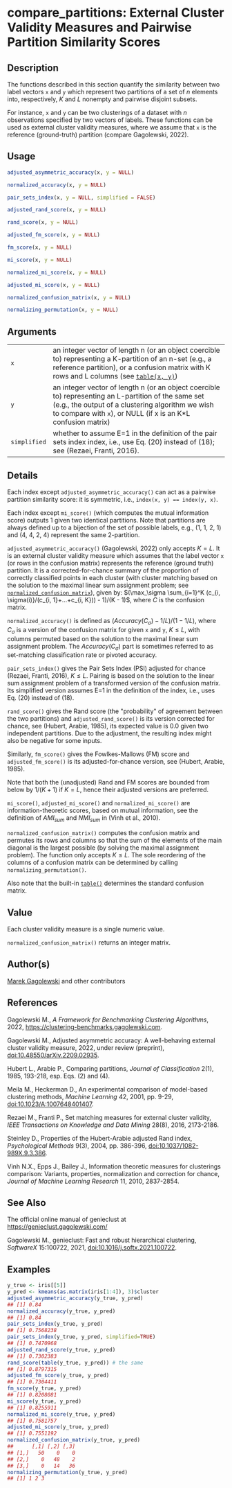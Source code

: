 # compare_partitions: External Cluster Validity Measures and Pairwise Partition Similarity Scores

## Description

The functions described in this section quantify the similarity between two label vectors `x` and `y` which represent two partitions of a set of $n$ elements into, respectively, $K$ and $L$ nonempty and pairwise disjoint subsets.

For instance, `x` and `y` can be two clusterings of a dataset with $n$ observations specified by two vectors of labels. These functions can be used as external cluster validity measures, where we assume that `x` is the reference (ground-truth) partition (compare Gagolewski, 2022).

## Usage

``` r
adjusted_asymmetric_accuracy(x, y = NULL)

normalized_accuracy(x, y = NULL)

pair_sets_index(x, y = NULL, simplified = FALSE)

adjusted_rand_score(x, y = NULL)

rand_score(x, y = NULL)

adjusted_fm_score(x, y = NULL)

fm_score(x, y = NULL)

mi_score(x, y = NULL)

normalized_mi_score(x, y = NULL)

adjusted_mi_score(x, y = NULL)

normalized_confusion_matrix(x, y = NULL)

normalizing_permutation(x, y = NULL)
```

## Arguments

|              |                                                                                                                                                                                                                                                                           |
|--------------|---------------------------------------------------------------------------------------------------------------------------------------------------------------------------------------------------------------------------------------------------------------------------|
| `x`          | an integer vector of length n (or an object coercible to) representing a K-partition of an n-set (e.g., a reference partition), or a confusion matrix with K rows and L columns (see [`table(x, y)`](https://stat.ethz.ch/R-manual/R-devel/library/base/html/table.html)) |
| `y`          | an integer vector of length n (or an object coercible to) representing an L-partition of the same set (e.g., the output of a clustering algorithm we wish to compare with `x`), or NULL (if x is an K\*L confusion matrix)                                                |
| `simplified` | whether to assume E=1 in the definition of the pair sets index index, i.e., use Eq. (20) instead of (18); see (Rezaei, Franti, 2016).                                                                                                                                     |

## Details

Each index except `adjusted_asymmetric_accuracy()` can act as a pairwise partition similarity score: it is symmetric, i.e., `index(x, y) == index(y, x)`.

Each index except `mi_score()` (which computes the mutual information score) outputs 1 given two identical partitions. Note that partitions are always defined up to a bijection of the set of possible labels, e.g., (1, 1, 2, 1) and (4, 4, 2, 4) represent the same 2-partition.

`adjusted_asymmetric_accuracy()` (Gagolewski, 2022) only accepts $K = L$. It is an external cluster validity measure which assumes that the label vector `x` (or rows in the confusion matrix) represents the reference (ground truth) partition. It is a corrected-for-chance summary of the proportion of correctly classified points in each cluster (with cluster matching based on the solution to the maximal linear sum assignment problem; see [`normalized_confusion_matrix`](compare_partitions.md)), given by: $(\max_\sigma \sum_{i=1}^K (c_{i, \sigma(i)}/(c_{i, 1}+...+c_{i, K})) - 1)/(K - 1)$, where $C$ is the confusion matrix.

`normalized_accuracy()` is defined as $(Accuracy(C_\sigma)-1/L)/(1-1/L)$, where $C_\sigma$ is a version of the confusion matrix for given `x` and `y`, $K \leq L$, with columns permuted based on the solution to the maximal linear sum assignment problem. The $Accuracy(C_\sigma)$ part is sometimes referred to as set-matching classification rate or pivoted accuracy.

`pair_sets_index()` gives the Pair Sets Index (PSI) adjusted for chance (Rezaei, Franti, 2016), $K \leq L$. Pairing is based on the solution to the linear sum assignment problem of a transformed version of the confusion matrix. Its simplified version assumes E=1 in the definition of the index, i.e., uses Eq. (20) instead of (18).

`rand_score()` gives the Rand score (the \"probability\" of agreement between the two partitions) and `adjusted_rand_score()` is its version corrected for chance, see (Hubert, Arabie, 1985), its expected value is 0.0 given two independent partitions. Due to the adjustment, the resulting index might also be negative for some inputs.

Similarly, `fm_score()` gives the Fowlkes-Mallows (FM) score and `adjusted_fm_score()` is its adjusted-for-chance version, see (Hubert, Arabie, 1985).

Note that both the (unadjusted) Rand and FM scores are bounded from below by $1/(K+1)$ if $K=L$, hence their adjusted versions are preferred.

`mi_score()`, `adjusted_mi_score()` and `normalized_mi_score()` are information-theoretic scores, based on mutual information, see the definition of $AMI_{sum}$ and $NMI_{sum}$ in (Vinh et al., 2010).

`normalized_confusion_matrix()` computes the confusion matrix and permutes its rows and columns so that the sum of the elements of the main diagonal is the largest possible (by solving the maximal assignment problem). The function only accepts $K \leq L$. The sole reordering of the columns of a confusion matrix can be determined by calling `normalizing_permutation()`.

Also note that the built-in [`table()`](https://stat.ethz.ch/R-manual/R-devel/library/base/html/table.html) determines the standard confusion matrix.

## Value

Each cluster validity measure is a single numeric value.

`normalized_confusion_matrix()` returns an integer matrix.

## Author(s)

[Marek Gagolewski](https://www.gagolewski.com/) and other contributors

## References

Gagolewski M., *A Framework for Benchmarking Clustering Algorithms*, 2022, <https://clustering-benchmarks.gagolewski.com>.

Gagolewski M., Adjusted asymmetric accuracy: A well-behaving external cluster validity measure, 2022, under review (preprint), [doi:10.48550/arXiv.2209.02935](https://doi.org/10.48550/arXiv.2209.02935).

Hubert L., Arabie P., Comparing partitions, *Journal of Classification* 2(1), 1985, 193-218, esp. Eqs. (2) and (4).

Meila M., Heckerman D., An experimental comparison of model-based clustering methods, *Machine Learning* 42, 2001, pp. 9-29, [doi:10.1023/A:1007648401407](https://doi.org/10.1023/A%3A1007648401407).

Rezaei M., Franti P., Set matching measures for external cluster validity, *IEEE Transactions on Knowledge and Data Mining* 28(8), 2016, 2173-2186.

Steinley D., Properties of the Hubert-Arabie adjusted Rand index, *Psychological Methods* 9(3), 2004, pp. 386-396, [doi:10.1037/1082-989X.9.3.386](https://doi.org/10.1037/1082-989X.9.3.386).

Vinh N.X., Epps J., Bailey J., Information theoretic measures for clusterings comparison: Variants, properties, normalization and correction for chance, *Journal of Machine Learning Research* 11, 2010, 2837-2854.

## See Also

The official online manual of <span class="pkg">genieclust</span> at <https://genieclust.gagolewski.com/>

Gagolewski M., <span class="pkg">genieclust</span>: Fast and robust hierarchical clustering, *SoftwareX* 15:100722, 2021, [doi:10.1016/j.softx.2021.100722](https://doi.org/10.1016/j.softx.2021.100722).

## Examples




```r
y_true <- iris[[5]]
y_pred <- kmeans(as.matrix(iris[1:4]), 3)$cluster
adjusted_asymmetric_accuracy(y_true, y_pred)
## [1] 0.84
normalized_accuracy(y_true, y_pred)
## [1] 0.84
pair_sets_index(y_true, y_pred)
## [1] 0.7568238
pair_sets_index(y_true, y_pred, simplified=TRUE)
## [1] 0.7470968
adjusted_rand_score(y_true, y_pred)
## [1] 0.7302383
rand_score(table(y_true, y_pred)) # the same
## [1] 0.8797315
adjusted_fm_score(y_true, y_pred)
## [1] 0.7304411
fm_score(y_true, y_pred)
## [1] 0.8208081
mi_score(y_true, y_pred)
## [1] 0.8255911
normalized_mi_score(y_true, y_pred)
## [1] 0.7581757
adjusted_mi_score(y_true, y_pred)
## [1] 0.7551192
normalized_confusion_matrix(y_true, y_pred)
##      [,1] [,2] [,3]
## [1,]   50    0    0
## [2,]    0   48    2
## [3,]    0   14   36
normalizing_permutation(y_true, y_pred)
## [1] 1 2 3
```
